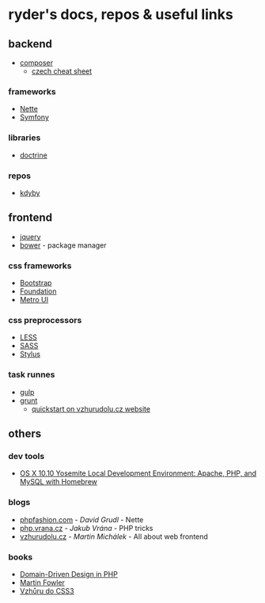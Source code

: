 # ryder's docs, repos & useful links

## backend
- [composer](https://getcomposer.org/doc/)
  - [czech cheat sheet](composer-cheat-sheet-cs.md)

### frameworks
- [Nette](https://doc.nette.org/cs/)
- [Symfony](https://symfony.com/doc/current/index.html)

### libraries
- [doctrine](http://docs.doctrine-project.org/projects/doctrine-orm/en/latest/)

### repos
- [kdyby](https://github.com/kdyby)

## frontend
- [jquery](http://api.jquery.com)
- [bower](https://bower.io) - package manager

### css frameworks
- [Bootstrap](http://getbootstrap.com)
- [Foundation](http://foundation.zurb.com)
- [Metro UI](https://metroui.org.ua)

### css preprocessors
- [LESS](http://lesscss.org)
- [SASS](http://sass-lang.com)
- [Stylus](http://stylus-lang.com)

### task runnes
- [gulp](https://github.com/gulpjs/gulp/blob/master/docs/getting-started.md)
- [grunt](http://gruntjs.com/getting-started)
  - [quickstart on vzhurudolu.cz website](http://www.vzhurudolu.cz/prirucka/grunt)

## others

### dev tools
- [OS X 10.10 Yosemite Local Development Environment: Apache, PHP, and MySQL with Homebrew](https://echo.co/blog/os-x-1010-yosemite-local-development-environment-apache-php-and-mysql-homebrew)

### blogs
- [phpfashion.com](https://phpfashion.com) - _David Grudl_ - Nette
- [php.vrana.cz](http://php.vrana.cz) - _Jakub Vrána_ - PHP tricks
- [vzhurudolu.cz](http://www.vzhurudolu.cz) - _Martin Michálek_ - All about web frontend

### books
- [Domain-Driven Design in PHP](https://leanpub.com/ddd-in-php)
- [Martin Fowler](http://martinfowler.com/books/)
- [Vzhůru do CSS3](http://www.vzhurudolu.cz/ebook)
